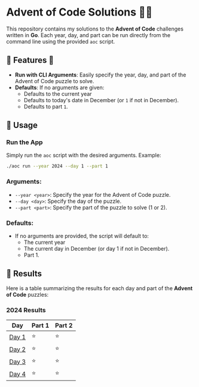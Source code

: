 # Advent of Code Solutions 🌟🎄

This repository contains my solutions to the **Advent of Code** challenges written in **Go**. Each year, day, and part can be run directly from the command line using the provided `aoc` script.

## 🎄 Features 🌟

- **Run with CLI Arguments**: Easily specify the year, day, and part of the Advent of Code puzzle to solve.
- **Defaults**: If no arguments are given:
  - Defaults to the current year
  - Defaults to today's date in December (or `1` if not in December).
  - Defaults to part `1`.

## 🚀 Usage

### Run the App

Simply run the `aoc` script with the desired arguments. Example:

```bash
./aoc run --year 2024 --day 1 --part 1
```

### Arguments:

- `--year <year>`: Specify the year for the Advent of Code puzzle.
- `--day <day>`: Specify the day of the puzzle.
- `--part <part>`: Specify the part of the puzzle to solve (1 or 2).

### Defaults:

- If no arguments are provided, the script will default to:
  - The current year
  - The current day in December (or day 1 if not in December).
  - Part 1.

## 📜 Results

Here is a table summarizing the results for each day and part of the **Advent of Code** puzzles:

### 2024 Results

| Day                                                                                     | Part 1 | Part 2 |
| --------------------------------------------------------------------------------------- | ------ | ------ |
| [Day 1](https://github.com/eckertalex/aoc-in-go/blob/main/internal/2024/day01/day01.go) | ⭐     | ⭐     |
| [Day 2](https://github.com/eckertalex/aoc-in-go/blob/main/internal/2024/day02/day02.go) | ⭐     | ⭐     |
| [Day 3](https://github.com/eckertalex/aoc-in-go/blob/main/internal/2024/day03/day03.go) | ⭐     | ⭐     |
| [Day 4](https://github.com/eckertalex/aoc-in-go/blob/main/internal/2024/day04/day04.go) | ⭐     | ⭐     |
